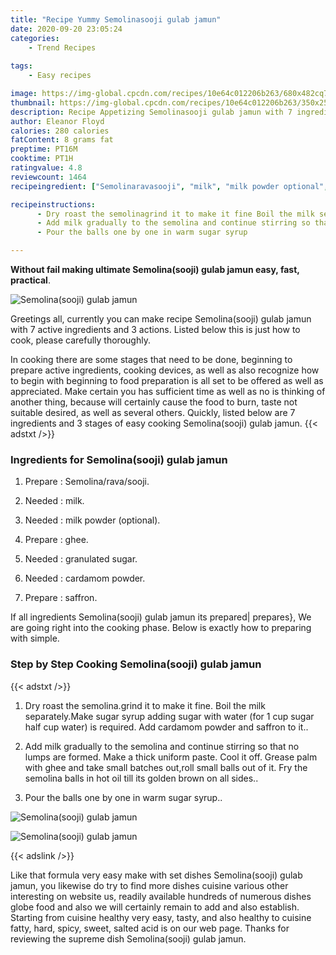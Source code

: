 ```yaml
---
title: "Recipe Yummy Semolinasooji gulab jamun"
date: 2020-09-20 23:05:24
categories:
    - Trend Recipes
    
tags:
    - Easy recipes

image: https://img-global.cpcdn.com/recipes/10e64c012206b263/680x482cq70/semolinasooji-gulab-jamun-recipe-main-photo.jpg
thumbnail: https://img-global.cpcdn.com/recipes/10e64c012206b263/350x250cq70/semolinasooji-gulab-jamun-recipe-main-photo.jpg
description: Recipe Appetizing Semolinasooji gulab jamun with 7 ingredients and 3 stages of easy cooking.
author: Eleanor Floyd
calories: 280 calories
fatContent: 8 grams fat
preptime: PT16M
cooktime: PT1H
ratingvalue: 4.8
reviewcount: 1464
recipeingredient: ["Semolinaravasooji", "milk", "milk powder optional", "ghee", "granulated sugar", "cardamom powder", "saffron"]

recipeinstructions: 
      - Dry roast the semolinagrind it to make it fine Boil the milk separatelyMake sugar syrup adding sugar with water for 1 cup sugar half cup water is required Add cardamom powder and saffron to it 
      - Add milk gradually to the semolina and continue stirring so that no lumps are formed Make a thick uniform paste Cool it off Grease palm with ghee and take small batches outroll small balls out of it Fry the semolina balls in hot oil till its golden brown on all sides 
      - Pour the balls one by one in warm sugar syrup

---
```




**Without fail making ultimate Semolina(sooji) gulab jamun easy, fast, practical**. 


![Semolina(sooji) gulab jamun](https://img-global.cpcdn.com/recipes/10e64c012206b263/680x482cq70/semolinasooji-gulab-jamun-recipe-main-photo.jpg "Semolina(sooji) gulab jamun")




Greetings all, currently you can make recipe Semolina(sooji) gulab jamun with 7 active ingredients and 3 actions. Listed below this is just how to cook, please carefully thoroughly.

In cooking there are some stages that need to be done, beginning to prepare active ingredients, cooking devices, as well as also recognize how to begin with beginning to food preparation is all set to be offered as well as appreciated. Make certain you has sufficient time as well as no is thinking of another thing, because will certainly cause the food to burn, taste not suitable desired, as well as several others. Quickly, listed below are 7 ingredients and 3 stages of easy cooking Semolina(sooji) gulab jamun.
{{< adstxt />}}

### Ingredients for Semolina(sooji) gulab jamun


1. Prepare  : Semolina/rava/sooji.

1. Needed  : milk.

1. Needed  : milk powder (optional).

1. Prepare  : ghee.

1. Needed  : granulated sugar.

1. Needed  : cardamom powder.

1. Prepare  : saffron.



If all ingredients Semolina(sooji) gulab jamun its prepared| prepares}, We are going right into the cooking phase. Below is exactly how to preparing with simple.

### Step by Step Cooking Semolina(sooji) gulab jamun

{{< adstxt />}}


1. Dry roast the semolina.grind it to make it fine. Boil the milk separately.Make sugar syrup adding sugar with water (for 1 cup sugar half cup water) is required. Add cardamom powder and saffron to it..



1. Add milk gradually to the semolina and continue stirring so that no lumps are formed. Make a thick uniform paste. Cool it off. Grease palm with ghee and take small batches out,roll small balls out of it. Fry the semolina balls in hot oil till its golden brown on all sides..



1. Pour the balls one by one in warm sugar syrup..



![Semolina(sooji) gulab jamun](https://img-global.cpcdn.com/steps/27c605db165b6e68/160x128cq70/semolinasooji-gulab-jamun-recipe-step-3-photo.jpg" "Semolina(sooji) gulab jamun")

![Semolina(sooji) gulab jamun](https://img-global.cpcdn.com/steps/8ffaef59b284c9df/160x128cq70/semolinasooji-gulab-jamun-recipe-step-3-photo.jpg" "Semolina(sooji) gulab jamun")





{{< adslink />}}

Like that formula very easy make with set dishes Semolina(sooji) gulab jamun, you likewise do try to find more dishes cuisine various other interesting on website us, readily available hundreds of numerous dishes globe food and also we will certainly remain to add and also establish. Starting from cuisine healthy very easy, tasty, and also healthy to cuisine fatty, hard, spicy, sweet, salted acid is on our web page. Thanks for reviewing the supreme dish Semolina(sooji) gulab jamun.

